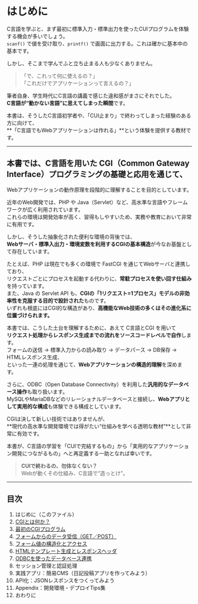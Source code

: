 # はじめに

C言語を学ぶと、まず最初に標準入力・標準出力を使ったCUIプログラムを体験する機会が多いでしょう。  
`scanf()` で値を受け取り、`printf()` で画面に出力する。これは確かに基本中の基本です。

しかし、そこまで学んでふと立ち止まる人も少なくありません。

> 「で、これって何に使えるの？」  
> 「これだけでアプリケーションって言えるの？」

筆者自身、学生時代にC言語の講義で感じた違和感がまさにそれでした。  
**C言語が“動かない言語”に思えてしまった瞬間**です。

本書は、そうしたC言語初学者や、「CUI止まり」で終わってしまった経験のある方に向けて、  
**「C言語でもWebアプリケーションは作れる」**という体験を提供する教材です。

---

## 本書では、C言語を用いた CGI（Common Gateway Interface）プログラミングの基礎と応用を通じて、  
Webアプリケーションの動作原理を段階的に理解することを目的としています。

近年のWeb開発では、PHP や Java（Servlet）など、高水準な言語やフレームワークが広く利用されています。  
これらの環境は開発効率が高く、習得もしやすいため、実務や教育において非常に有用です。

しかし、そうした抽象化された便利な環境の背後では、  
**Webサーバ・標準入出力・環境変数を利用するCGIの基本構造**が今なお基盤として存在しています。

たとえば、PHP は現在でも多くの環境で FastCGI を通じてWebサーバと連携しており、  
リクエストごとにプロセスを起動する代わりに、**常駐プロセスを使い回す仕組み**を持っています。  
また、Java の Servlet API も、**CGIの「1リクエスト=1プロセス」モデルの非効率性を克服する目的で設計された**ものです。  
いずれも根底にはCGI的な構造があり、**高機能なWeb技術の多くはその進化系に位置づけられます。**

本書では、こうした土台を理解するために、あえて C言語とCGI を用いて  
**リクエスト処理からレスポンス生成までの流れをソースコードレベルで自作**します。  
フォームの送信 → 標準入力からの読み取り → データパース → DB保存 → HTMLレスポンス生成、  
といった一連の処理を通じて、**Webアプリケーションの構造的理解**を深めます。

さらに、ODBC（Open Database Connectivity）を利用した**汎用的なデータベース操作**も取り扱います。  
MySQLやMariaDBなどのリレーショナルデータベースと接続し、**Webアプリとして実用的な構成**も体験できる構成としています。

CGIは決して新しい技術ではありませんが、  
**現代の高水準な開発環境では得がたい“仕組みを学べる透明な教材”**として非常に有効です。

本書が、C言語の学習を「CUIで完結するもの」から「実用的なアプリケーション開発につながるもの」へと再定義する一助となれば幸いです。

> **CUIで終わるの、勿体なくない？**  
> Webが動くその仕組み、C言語で“造っとけ”。

---

## 目次

1. はじめに（このファイル）  
2. [CGIとは何か？](02_CGIとは何か.md)  
3. [最初のCGIプログラム](03_最初のCGIプログラム.md)  
4. [フォームからのデータ受信（GET／POST）](04_フォームからのデータ受信.md)  
5. [フォーム値の構造化とアクセス](05_フォーム値の構造化とアクセス.md)  
6. [HTMLテンプレート生成とレスポンスヘッダ](06_HTMLテンプレート生成とレスポンスヘッダ.md)  
7. [ODBCを使ったデータベース連携](07_ODBCを使ったデータベース連携.md)
8. セッション管理と認証処理  
9. 実践アプリ：簡易CMS（日記投稿アプリを作ってみよう）  
10. API化：JSONレスポンスをつくってみよう  
11. Appendix：開発環境・デプロイTips集  
12. おわりに
